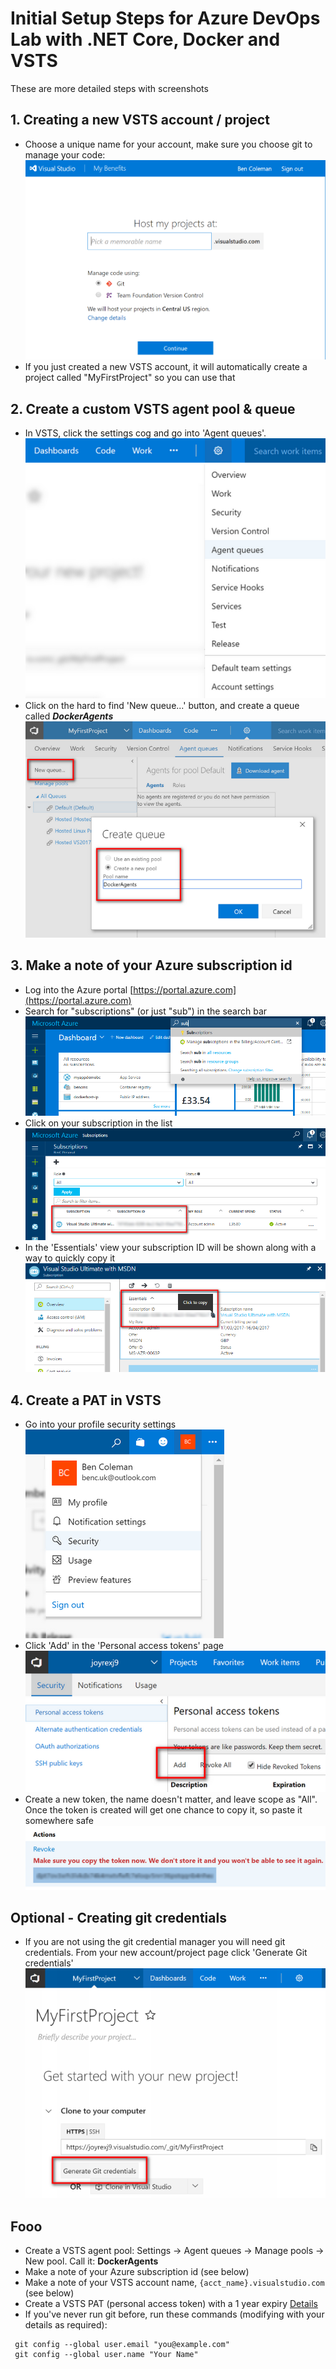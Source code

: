 # Initial Setup Steps for Azure DevOps Lab with .NET Core, Docker and VSTS

These are more detailed steps with screenshots

## 1. Creating a new VSTS account / project
 * Choose a unique name for your account, make sure you choose git to manage your code: 
 ![vsts1](imgs/vsts1.png)
 * If you just created a new VSTS account, it will automatically create a project called "MyFirstProject" 
so you can use that


## 2. Create a custom VSTS agent pool & queue
 * In VSTS, click the settings cog and go into 'Agent queues'.  
 ![vsts3](imgs/vsts3.png)
 * Click on the hard to find 'New queue...' button, and create a queue called ***DockerAgents***
 ![vsts4](imgs/vsts4.png)


## 3. Make a note of your Azure subscription id
 * Log into the Azure portal [https://portal.azure.com](https://portal.azure.com)
 * Search for "subscriptions" (or just "sub") in the search bar  
 ![az-sub1](imgs/az-sub1.png)
 * Click on your subscription in the list  
 ![az-sub2](imgs/az-sub2.png)
 * In the 'Essentials' view your subscription ID will be shown along with a way to quickly copy it  
 ![az-sub3](imgs/az-sub3.png)
 

## 4. Create a PAT in VSTS
 * Go into your profile security settings  
 ![vsts5](imgs/vsts5.png)
 * Click 'Add' in the 'Personal access tokens' page  
 ![vsts6](imgs/vsts6.png)
 * Create a new token, the name doesn't matter, and leave scope as "All".  
 Once the token is created will get one chance to copy it, so paste it somewhere safe
 ![vsts7](imgs/vsts7.png)

## Optional - Creating git credentials
 * If you are not using the git credential manager you will need git credentials. From your new account/project page click 'Generate Git credentials'  
 ![vsts2](imgs/vsts2.png)


## Fooo

 * Create a VSTS agent pool: Settings -> Agent queues -> Manage pools -> New pool. Call it: **DockerAgents**
 * Make a note of your Azure subscription id (see below)
 * Make a note of your VSTS account name, `{acct_name}.visualstudio.com` (see below)
 * Create a VSTS PAT (personal access token) with a 1 year expiry [Details](https://www.visualstudio.com/en-us/docs/setup-admin/team-services/use-personal-access-tokens-to-authenticate)
 * If you've never run git before, run these commands (modifying with your details as required):
 ```
  git config --global user.email "you@example.com"
  git config --global user.name "Your Name"
```